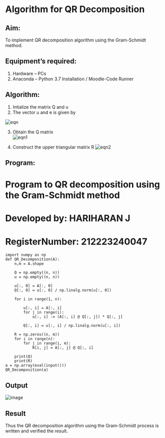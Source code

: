 # Algorithm for QR Decomposition
## Aim:
To implement QR decomposition algorithm using the Gram-Schmidt method.
## Equipment’s required:
1.	Hardware – PCs
2.	Anaconda – Python 3.7 Installation / Moodle-Code Runner
## Algorithm:
1.	Intialize the matrix Q and u
2.	The vector u and e is given by

   ![eqn](https://github.com/HariharanJayavel/QRdecomposition/assets/144870546/43478d2f-bc39-4ac4-ae34-2465f45316e0)


3.	Obtain the Q matrix   
    ![eqn1](https://github.com/HariharanJayavel/QRdecomposition/assets/144870546/7a781d93-7c09-4349-9817-d16ef4957f57)

4.	Construct the upper triangular matrix R
    ![eqn2](https://github.com/HariharanJayavel/QRdecomposition/assets/144870546/5093760f-57d8-4b3f-a8eb-7bc5b0f405b9)




## Program:
# Program to QR decomposition using the Gram-Schmidt method
# Developed by: HARIHARAN J
# RegisterNumber: 212223240047 
```
import numpy as np
def QR_Decomposition(A):
    n,m = A.shape
    
    Q = np.empty((n, n))
    u = np.empty((n, n))
    
    u[:, 0] = A[:, 0]
    Q[:, 0] = u[:, 0] / np.linalg.norm(u[:, 0])
    
    for i in range(1, n):
        
        u[:, i] = A[:, i]
        for j in range(i):
            u[:, i] -= (A[:, i] @ Q[:, j]) * Q[:, j]
            
        Q[:, i] = u[:, i] / np.linalg.norm(u[:, i])
        
    R = np.zeros((n, m))
    for i in range(n):
        for j in range(i, m):
            R[i, j] = A[:, j] @ Q[:, i]
    
    print(Q)
    print(R)
a = np.array(eval(input()))
QR_Decomposition(a)
```

## Output
![image](https://github.com/HariharanJayavel/QRdecomposition/assets/144870546/3ce1f0c5-a265-4f98-bb83-d0a450a6cdbd)

## Result
Thus the QR decomposition algorithm using the Gram-Schmidt process is written and verified the result.
